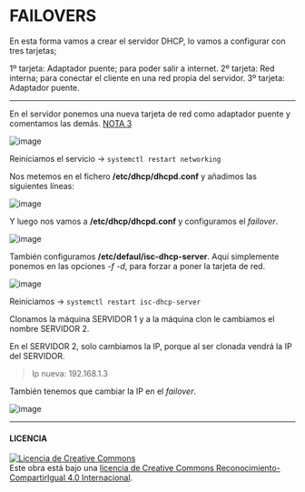 # FAILOVERS

En esta forma vamos a crear el servidor DHCP, lo vamos a configurar con tres tarjetas;

1º tarjeta: Adaptador puente; para poder salir a internet.
2º tarjeta: Red interna; para conectar el cliente en una red propia del servidor.
3º tarjeta: Adaptador puente.

-----------------------------------------------------------------------------------------

En el servidor ponemos una nueva tarjeta de red como adaptador puente y comentamos las demás. [NOTA 3](https://github.com/SeleneBP/DHCP/blob/main/NOTAS/NOTAS.md)

![image](img/1.PNG)

Reiniciamos el servicio -> ` systemctl restart networking `

Nos metemos en el fichero **/etc/dhcp/dhcpd.conf** y añadimos las siguientes líneas:

![image](img/2.PNG)

Y luego nos vamos a **/etc/dhcp/dhcpd.conf** y configuramos el *failover*.

![image](img/3.PNG)

También configuramos **/etc/defaul/isc-dhcp-server**. Aquí simplemente ponemos en las opciones *-f -d*, para forzar a poner la tarjeta de red.

![image](img/4.PNG)

Reiniciamos -> ` systemctl restart isc-dhcp-server `

Clonamos la máquina SERVIDOR 1 y a la máquina clon le cambiamos el nombre SERVIDOR 2.

En el SERVIDOR 2, solo cambiamos la IP, porque al ser clonada vendrá la IP del SERVIDOR. 

>Ip nueva: 192.168.1.3

También tenemos que cambiar la IP en el *failover*.


![image](img/5.PNG)

-----------------------------------------------------------------------------------------
#### LICENCIA

<a rel="license" href="http://creativecommons.org/licenses/by-sa/4.0/"><img alt="Licencia de Creative Commons" style="border-width:0" src="https://i.creativecommons.org/l/by-sa/4.0/88x31.png" /></a><br />Este obra está bajo una <a rel="license" href="http://creativecommons.org/licenses/by-sa/4.0/">licencia de Creative Commons Reconocimiento-CompartirIgual 4.0 Internacional</a>.
